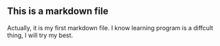 ## This is a markdown file
Actually, it is my first markdown file. I know learning program is a diffcult thing, I will try my best.
